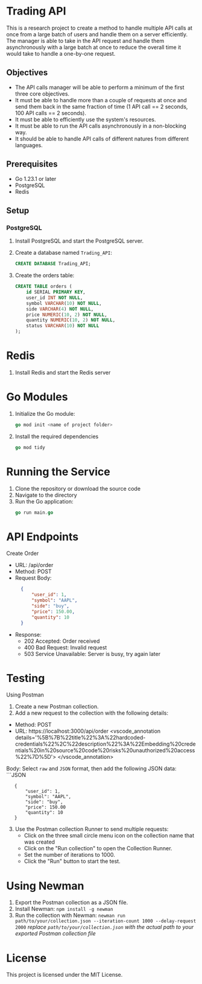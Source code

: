 # Trading API

This is a research project to create a method to handle multiple API calls at once from a large batch of users and handle them on a server efficiently. The manager is able to take in the API request and handle them asynchronously with a large batch at once to reduce the overall time it would take to handle a one-by-one request.

## Objectives

- The API calls manager will be able to perform a minimum of the first three core objectives.
- It must be able to handle more than a couple of requests at once and send them back in the same fraction of time (1 API call == 2 seconds, 100 API calls == 2 seconds).
- It must be able to efficiently use the system's resources.
- It must be able to run the API calls asynchronously in a non-blocking way.
- It should be able to handle API calls of different natures from different languages.

## Prerequisites

- Go 1.23.1 or later
- PostgreSQL
- Redis

## Setup

### PostgreSQL

1. Install PostgreSQL and start the PostgreSQL server.
2. Create a database named `Trading_API`:

   ```sql
   CREATE DATABASE Trading_API;


3. Create the orders table:
   ```sql
   CREATE TABLE orders (
       id SERIAL PRIMARY KEY,
       user_id INT NOT NULL,
       symbol VARCHAR(10) NOT NULL,
       side VARCHAR(4) NOT NULL,
       price NUMERIC(10, 2) NOT NULL,
       quantity NUMERIC(10, 2) NOT NULL,
       status VARCHAR(10) NOT NULL
   );


# Redis
1. Install Redis and start the Redis server

# Go Modules
1. Initialize the Go module:
   ```go
   go mod init <name of project folder>
3. Install the required dependencies
   ```go
   go mod tidy
   
# Running the Service
1. Clone the repository or download the source code
2. Navigate to the directory
3. Run the Go application:
   ```go
   go run main.go
# API Endpoints
Create Order
- URL: /api/order
- Method: POST
- Request Body:
  ```JSON
    {
        "user_id": 1,
        "symbol": "AAPL",
        "side": "buy",
        "price": 150.00,
        "quantity": 10
    }
  
- Response:
  - 202 Accepted: Order received
  - 400 Bad Request: Invalid request
  - 503 Service Unavailable: Server is busy, try again later


# Testing
Using Postman
1. Create a new Postman collection.
2. Add a new request to the collection with the following details:
  - Method: POST
  - URL: https://localhost:3000/api/order
    <vscode_annotation details='%5B%7B%22title%22%3A%22hardcoded-  credentials%22%2C%22description%22%3A%22Embedding%20credentials%20in%20source%20code%20risks%20unauthorized%20access%22%7D%5D'> </vscode_annotation>

Body: Select `raw` and `JSON` format, then add the following JSON data:
     ```JSON
       
       {
           "user_id": 1, 
           "symbol": "AAPL",
           "side": "buy",
           "price": 150.00
           "quantity": 10
       }
    
3. Use the Postman collection Runner to send multiple requests:
    - Click on the three small circle menu icon on the collection name that was created
    - Click on the "Run collection" to open the Collection Runner.
    - Set the number of iterations to 1000.
    - Click the "Run" button to start the test.



# Using Newman
1. Export the Postman collection as a JSON file.
2. Install Newman:
    `npm install -g newman`
3. Run the collection with Newman:
     `newman run path/to/your/collection.json --iteration-count 1000 --delay-request 2000`
       *replace `path/to/your/collection.json` with the actual path to your exported Postman collection file*


# License
This project is licensed under the MIT License.

